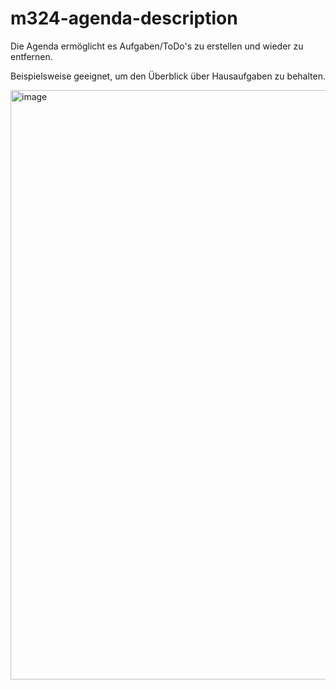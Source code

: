 # m324-agenda-description

Die Agenda ermöglicht es Aufgaben/ToDo's zu erstellen und wieder zu entfernen.

Beispielsweise geeignet, um den Überblick über Hausaufgaben zu behalten.

<img width="943" alt="image" src="https://github.com/user-attachments/assets/ffefd4aa-68a7-4412-8fd2-032091450715" />
